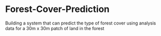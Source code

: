 # Forest-Cover-Prediction
Building a system that can predict the type of forest cover using analysis data for a 30m x 30m  patch of land in the forest
